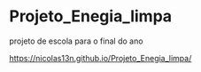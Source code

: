 # Projeto_Enegia_limpa
projeto de escola para o final do ano

https://nicolas13n.github.io/Projeto_Enegia_limpa/
